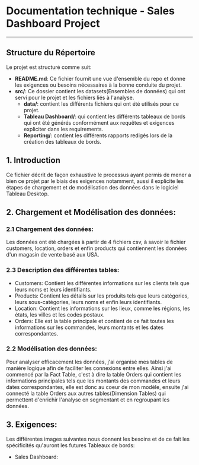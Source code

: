 # Documentation technique - Sales Dashboard Project

---

## Structure du Répertoire
Le projet est structuré comme suit:

- **README.md**: Ce fichier fournit une vue d'ensemble du repo et donne les exigences ou besoins nécessaires à la bonne conduite du projet.
- **src/**: Ce dossier contient les datasets(Ensembles de données) qui ont servi pour le projet et les fichiers liés à l'analyse.
  - **data/**: contient les différents fichiers qui ont été utilisés pour ce projet.
  - **Tableau Dashboard/**: qui contient les différents tableaux de bords qui ont été générés conformément aux requêtes et exigences expliciter dans les requirements.
  - **Reporting/**: contient les différents rapports redigés lors de la création des tableaux de bords.
 
## 1. Introduction
Ce fichier décrit de façon exhaustive le processus ayant permis de mener a bien ce projet par le biais des exigences notamment, aussi il explicite les étapes de chargement et de modélisation des données dans le logiciel Tableau Desktop.

## 2. Chargement et Modélisation des données:
### 2.1 Chargement des données:
Les données ont été chargées à partir de 4 fichiers csv, à savoir le fichier customers, location, orders et enfin products qui contiennent les données d'un magasin de vente basé aux USA.

### 2.3 Description des différentes tables:
  - Customers: Contient les différentes informations sur les clients tels que leurs noms et leurs identifiants.
  - Products: Contient les détails sur les produits tels que leurs catégories, leurs sous-catégories, leurs noms et enfin leurs identifiants.
  - Location: Contient les informations sur les lieux, comme les régions, les états, les villes et les codes postaux.
  - Orders: Elle est la table principale et contient de ce fait toutes les informations sur les commandes, leurs montants et les dates correspondantes.

### 2.2 Modélisation des données:
Pour analyser efficacement les données, j'ai organisé mes tables de manière logique afin de faciliter les connexions entre elles. Ainsi j'ai commencé par la Fact Table, c'est à dire la table Orders qui contient les informations principales tels que les montants des commandes et leurs dates correspondantes, elle est donc au coeur de mon modèle, ensuite j'ai connecté la table Orders aux autres tables(Dimension Tables) qui permettent d'enrichir l'analyse en segmentant et en regroupant les données.


## 3. Exigences:
Les différentes images suivantes nous donnent les besoins et de ce fait les spécificités qu'auront les futures Tableaux de bords:
  - Sales Dashboard:
    
